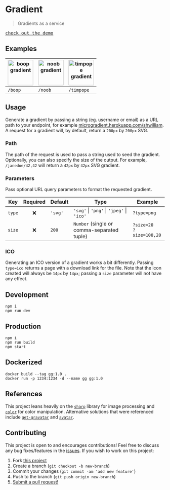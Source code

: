 # Gradient

> Gradients as a service

<kbd>
  <a href="https://microgradient.herokuapp.com/" target="_blank" rel="noopener noreferrer">
    check out the demo
  </a>
</kbd>

## Examples

| <img alt="boop gradient" src="https://user-images.githubusercontent.com/38357771/87625117-34da9100-c6de-11ea-9137-4d7b77a3a349.jpg" width="80" height="80"> | <img alt="noob gradient" src="https://user-images.githubusercontent.com/38357771/87625119-360bbe00-c6de-11ea-9493-ffcb49c0e68e.jpg" width="80" height="80"> | <img alt="timpope gradient" src="https://user-images.githubusercontent.com/38357771/87625121-373ceb00-c6de-11ea-9136-2ade1d327ae7.jpg" width="80" height="80"> |
| ----------------------------------------------------------------------------------------------------------------------------------------------------------- | ----------------------------------------------------------------------------------------------------------------------------------------------------------- | -------------------------------------------------------------------------------------------------------------------------------------------------------------- |
| `/boop`                                                                                                                                                     | `/noob`                                                                                                                                                     | `/timpope`                                                                                                                                                     |

## Usage

Generate a gradient by passing a string (eg. username or email) as a URL path to
your endpoint, for example [microgradient.herokuapp.com/shwilliam](https://microgradient.herokuapp.com/shwilliam).
A request for a gradient will, by default, return a `200px` by `200px` SVG.

### Path

The path of the request is used to pass a string used to seed the gradient.
Optionally, you can also specify the size of the output. For example,
`/janedoe/42,42` will return a `42px` by `42px` SVG gradient.

### Parameters

Pass optional URL query parameters to format the requested gradient.

| Key    | Required | Default | Type                                       | Example                       |
| ------ | :------: | ------- | ------------------------------------------ | ----------------------------- |
| `type` |    ❌    | `'svg'` | `'svg'` \| `'png'` \| `'jpeg'` \| `'ico'`  | `?type=png`                   |
| `size` |    ❌    | `200`   | `Number` (single or comma-separated tuple) | `?size=20`<br> `?size=100,20` |

### ICO

Generating an ICO version of a gradient works a bit differently. Passing `type=ico`
returns a page with a download link for the file. Note that the icon created will
always be `14px` by `14px`; passing a `size` parameter will not have any effect.

## Development

```terminal
npm i
npm run dev
```

## Production

```terminal
npm i
npm run build
npm start
```

## Dockerized

```terminal
docker build --tag gg:1.0 .
docker run -p 1234:1234 -d --name gg gg:1.0
```

## References

This project leans heavily on the [`sharp`](https://github.com/lovell/sharp)
library for image processing and [`color`](https://github.com/Qix-/color) for
color manipulation. Alternative solutions that were referenced include
[`get-gravatar`](https://github.com/sindresorhus/get-gravatar) and
[`avatar`](https://github.com/tobiaslins/avatar/).

## Contributing

This project is open to and encourages contributions! Feel free to discuss any
bug fixes/features in the [issues](https://github.com/shwilliam/gradient/issues).
If you wish to work on this project:

1. Fork [this project](https://github.com/shwilliam/gradient)
2. Create a branch (`git checkout -b new-branch`)
3. Commit your changes (`git commit -am 'add new feature'`)
4. Push to the branch (`git push origin new-branch`)
5. [Submit a pull request!](https://github.com/shwilliam/gradient/pull/new/master)
